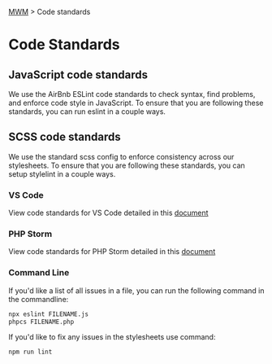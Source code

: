 [MWM](README.md) > Code standards

# Code Standards

## JavaScript code standards

We use the AirBnb ESLint code standards to check syntax, find problems, and enforce code style in
JavaScript. To ensure that you are following these standards, you can run eslint in a couple ways.

## SCSS code standards

We use the standard scss config to enforce consistency across our stylesheets. To ensure that you are following these standards, you can setup stylelint in a couple ways.

### VS Code

View code standards for VS Code detailed in this [document](https://wiki.sample.com/display/MKT/Configuring+Visual+Studio+Code+for+MSYS+WebDev+standards)

### PHP Storm

View code standards for PHP Storm detailed in this [document](https://wiki.sample.com/display/MKT/Configuring+PHPStorm+for+MSYS+WebDev+standards)

### Command Line

If you'd like a list of all issues in a file, you can run the following command in the commandline:

```bash
npx eslint FILENAME.js
phpcs FILENAME.php
```

If you'd like to fix any issues in the stylesheets use command:
```bash
npm run lint
```